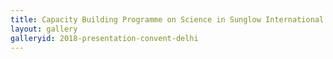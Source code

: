 ```yaml
---
title: Capacity Building Programme on Science in Sunglow International School, Rewari
layout: gallery
galleryid: 2018-presentation-convent-delhi
---
```

